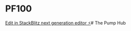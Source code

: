 # PF100

[Edit in StackBlitz next generation editor ⚡️](https://stackblitz.com/~/github.com/MasonNew/PF100)#   T h e   P u m p   H u b  
 